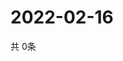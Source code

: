 # 2022-02-16
  共 0条

  <!-- BEGIN -->
  <!-- 最后更新时间Wed Feb 16 2022 09:03:09 GMT+0000 (Coordinated Universal Time) -->
  
  <!-- END -->
  
  